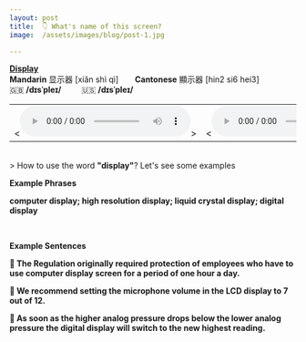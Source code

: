 ```yaml
---
layout: post
title:  👇 What's name of this screen?
image:  /assets/images/blog/post-1.jpg

---
```

<B>[Display](https://dictionary.cambridge.org/dictionary/english-chinese-traditional/display)</B>
<br>
<B>Mandarin</B> 显示器 [xiǎn shì qì] &ensp;&ensp;&ensp; <B>Cantonese</B> 顯示器 [hin2 si6 hei3]<br>
🇬🇧 <B>/dɪsˈpleɪ/</B>  &ensp;&ensp;&ensp;&ensp; 🇺🇸 <B>/dɪsˈpleɪ/</B>
<table><tr>
<td><<audio controls="controls">
  <source src="/assets/audio/display-gb.mp3" type="audio/mpeg">
<embed height="100" width="100" src="/i/song.mp3" />
</audio>></td>
<td><<audio controls="controls">
  <source src="/assets/audio/display-us.mp3" type="audio/mpeg">
<embed height="100" width="100" src="/i/song.mp3" />
</audio>></td>
</tr></table>

<br>
> How to use the word <B>"display"</B>? Let's see some examples

<B> Example Phrases </B>

**computer <B>display</B>; high resolution <B>display</B>; liquid crystal <B>display</B>; digital <B>display</B>**

<br>

<B> Example Sentences </B>

**📍 The Regulation originally required protection of employees who have to use computer <B>display</B> screen for a period of one hour a day.** <br>

**📍 We recommend setting the microphone volume in the LCD <B>display</B> to 7 out of 12.**<br>

**📍 As soon as the higher analog pressure drops below the lower analog pressure the digital <B>display</B> will switch to the new highest reading.** <br>